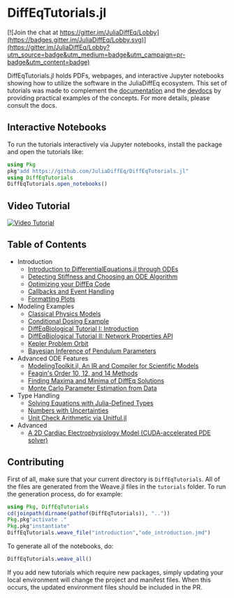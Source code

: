 # DiffEqTutorials.jl

[![Join the chat at https://gitter.im/JuliaDiffEq/Lobby](https://badges.gitter.im/JuliaDiffEq/Lobby.svg)](https://gitter.im/JuliaDiffEq/Lobby?utm_source=badge&utm_medium=badge&utm_campaign=pr-badge&utm_content=badge)

DiffEqTutorials.jl holds PDFs, webpages, and interactive Jupyter notebooks
showing how to utilize the software in the JuliaDiffEq ecosystem. This set of
tutorials was made to complement the
[documentation](http://docs.juliadiffeq.org/latest/) and the
[devdocs](http://devdocs.juliadiffeq.org/latest/)
by providing practical examples of the concepts. For more details, please
consult the docs.

## Interactive Notebooks

To run the tutorials interactively via Jupyter notebooks, install the package
and open the tutorials like:

```julia
using Pkg
pkg"add https://github.com/JuliaDiffEq/DiffEqTutorials.jl"
using DiffEqTutorials
DiffEqTutorials.open_notebooks()
```

## Video Tutorial

[![Video Tutorial](https://user-images.githubusercontent.com/1814174/36342812-bdfd0606-13b8-11e8-9eff-ff219de909e5.PNG)](https://youtu.be/KPEqYtEd-zY)

## Table of Contents

- Introduction
  - [Introduction to DifferentialEquations.jl through ODEs](http://juliadiffeq.org/DiffEqTutorials.jl/html/introduction/01-ode_introduction.html)
  - [Detecting Stiffness and Choosing an ODE Algorithm](http://juliadiffeq.org/DiffEqTutorials.jl/html/introduction/02-choosing_algs.html)
  - [Optimizing your DiffEq Code](http://juliadiffeq.org/DiffEqTutorials.jl/html/introduction/03-optimizing_diffeq_code.html)
  - [Callbacks and Event Handling](http://juliadiffeq.org/DiffEqTutorials.jl/html/introduction/04-callbacks_and_events.html)
  - [Formatting Plots](http://juliadiffeq.org/DiffEqTutorials.jl/html/introduction/05-formatting_plots.html)
- Modeling Examples
  - [Classical Physics Models](http://juliadiffeq.org/DiffEqTutorials.jl/html/models/01-classical_physics.html)
  - [Conditional Dosing Example](http://juliadiffeq.org/DiffEqTutorials.jl/html/models/02-conditional_dosing.html)
  - [DiffEqBiological Tutorial I: Introduction](http://juliadiffeq.org/DiffEqTutorials.jl/html/models/03-diffeqbio_I_introduction.html)
  - [DiffEqBiological Tutorial II: Network Properties API](http://juliadiffeq.org/DiffEqTutorials.jl/html/models/04-diffeqbio_II_networkproperties.html)
  - [Kepler Problem Orbit](http://juliadiffeq.org/DiffEqTutorials.jl/html/models/05-kepler_problem.html)
  - [Bayesian Inference of Pendulum Parameters](http://juliadiffeq.org/DiffEqTutorials.jl/html/models/06-pendulum_bayesian_inference.html)
- Advanced ODE Features
  - [ModelingToolkit.jl, An IR and Compiler for Scientific Models](http://juliadiffeq.org/DiffEqTutorials.jl/html/ode_extras/01-ModelingToolkit.html)
  - [Feagin's Order 10, 12, and 14 Methods](http://juliadiffeq.org/DiffEqTutorials.jl/html/ode_extras/02-feagin.html)
  - [Finding Maxima and Minima of DiffEq Solutions](http://juliadiffeq.org/DiffEqTutorials.jl/html/ode_extras/03-ode_minmax.html)
  - [Monte Carlo Parameter Estimation from Data](http://juliadiffeq.org/DiffEqTutorials.jl/html/ode_extras/04-monte_carlo_parameter_estim.html)
- Type Handling
  - [Solving Equations with Julia-Defined Types](http://juliadiffeq.org/DiffEqTutorials.jl/html/type_handling/01-number_types.html)
  - [Numbers with Uncertainties](http://juliadiffeq.org/DiffEqTutorials.jl/html/type_handling/02-uncertainties.html)
  - [Unit Check Arithmetic via Unitful.jl](http://juliadiffeq.org/DiffEqTutorials.jl/html/type_handling/03-unitful.html)
- Advanced
  - [A 2D Cardiac Electrophysiology Model (CUDA-accelerated PDE solver)](http://juliadiffeq.org/DiffEqTutorials.jl/html/advanced/01-beeler_reuter.html)

## Contributing

First of all, make sure that your current directory is `DiffEqTutorials`. All
of the files are generated from the Weave.jl files in the `tutorials` folder.
To run the generation process, do for example:

```julia
using Pkg, DiffEqTutorials
cd(joinpath(dirname(pathof(DiffEqTutorials)), ".."))
Pkg.pkg"activate ."
Pkg.pkg"instantiate"
DiffEqTutorials.weave_file("introduction","ode_introduction.jmd")
```

To generate all of the notebooks, do:

```julia
DiffEqTutorials.weave_all()
```

If you add new tutorials which require new packages, simply updating your local
environment will change the project and manifest files. When this occurs, the
updated environment files should be included in the PR.
